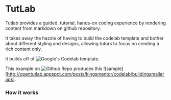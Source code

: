 # TutLab
Tutlab provides a guided, tutorial, hands-on coding experience by rendering content from markdown on github repository.

It takes away the hazzle of having to build the codelab template and bother about different styling and designs, allowing tutors to focus on creating a rich content only.

It builds off of ![Google's Codelab template](https://github.com/googlecodelabs/codelab-components).

This  example on ![Github Repo](https://github.com/KingsMentor/codelab/tree/master/buildingsmallerapk) produces this ![sample][http://opentutlab.appspot.com/posts/kingsmentor/codelab/buildingsmallerapk].

### How it works
 
 
